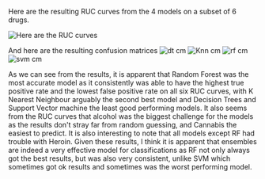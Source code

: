 
Here are the resulting RUC curves from the 4 models on a subset of 6 drugs.

![Here are the RUC curves](https://user-images.githubusercontent.com/54859612/193950370-db7624c1-5835-4fca-94f6-9cc8bc0b091e.png)

And here are the resulting confusion matrices
![dt cm](https://user-images.githubusercontent.com/54859612/193950919-6698faab-eca9-4af7-bc41-3b87b3d6b45e.png)
![Knn cm](https://user-images.githubusercontent.com/54859612/193950928-020f724f-5d75-433f-b43b-ca4a53c1625d.png)
![rf cm](https://user-images.githubusercontent.com/54859612/193950931-b28b1f87-ed9e-42b7-8b51-0c084b33a7c2.png)
![svm cm](https://user-images.githubusercontent.com/54859612/193950933-6c40f08b-015d-4429-8b23-af0c8afc8aa9.png)

As we can see from the results, it is apparent that Random Forest was the most accurate model as it consistently was able to have the highest true positive rate and the lowest false positive rate on all six RUC curves, with K Nearest Neighbour arguably the second best model and Decision Trees and Support Vector machine the least good performing models. It also seems from the RUC curves that alcohol was the biggest challenge for the models as the results don't stray far from random guessing, and Cannabis the easiest to predict. It is also interesting to note that all models except RF had trouble with Heroin. Given these results, I think it is apparent that ensembles are indeed a very effective model for classifications as RF not only always got the best results, but was also very consistent, unlike SVM which sometimes got ok results and sometimes was the worst performing model.
